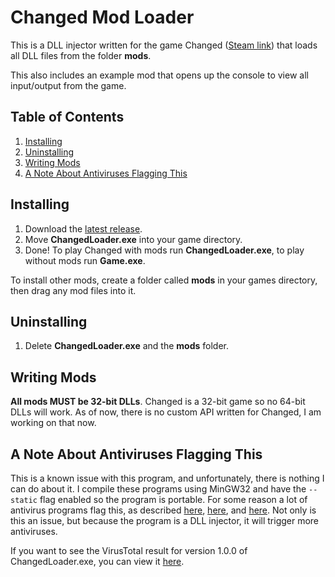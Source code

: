 Changed Mod Loader
=====
This is a DLL injector written for the game Changed ([Steam link](https://store.steampowered.com/app/814540/Changed/)) that loads all DLL files from the folder **mods**.

This also includes an example mod that opens up the console to view all input/output from the game.

Table of Contents
-----
1. [Installing](#isntalling)
2. [Uninstalling](#uninstalling)
3. [Writing Mods](#writing-mods)
4. [A Note About Antiviruses Flagging This](#a-note-about-antiviruses-flagging-this)

Installing
-----
1. Download the [latest release](https://github.com/penguinpenguino/Changed-Mod-Loader/releases/latest).
2. Move **ChangedLoader.exe** into your game directory.
3. Done! To play Changed with mods run **ChangedLoader.exe**, to play without mods run **Game.exe**.

To install other mods, create a folder called **mods** in your games directory, then drag any mod files into it.

Uninstalling
----
1. Delete **ChangedLoader.exe** and the **mods** folder.

Writing Mods
-----
**All mods MUST be 32-bit DLLs**. Changed is a 32-bit game so no 64-bit DLLs will work.
As of now, there is no custom API written for Changed, I am working on that now.

A Note About Antiviruses Flagging This
-----
This is a known issue with this program, and unfortunately, there is nothing I can do about it. I compile these programs using MinGW32 and have the  `--static` flag enabled so the program is portable. For some reason a lot of antivirus programs flag this, as described [here](https://stackoverflow.com/questions/62364507/compiled-c-executable-is-detected-as-a-virus-by-windows-defender), [here](https://stackoverflow.com/questions/64769420/antivirus-detecting-compiled-c-files-as-trojans), and [here](https://security.stackexchange.com/questions/229576/program-compiled-with-mingw32-is-reported-as-infected). Not only is this an issue, but because the program is a DLL injector, it will trigger more antiviruses.

If you want to see the VirusTotal result for version 1.0.0 of ChangedLoader.exe, you can view it [here](https://www.virustotal.com/gui/file/d30721fcb7dceb38a6c2da7548571d495dec2421937b8277cdcaa0be2d52bdfa).
